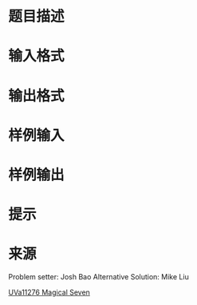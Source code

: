 

# 题目描述



# 输入格式



# 输出格式



# 样例输入



# 样例输出



# 提示



# 来源


<p>
Problem setter: Josh Bao Alternative Solution: Mike Liu
</p>
<p>
<a href="http://uva.onlinejudge.org/index.php?option=com_onlinejudge&amp;Itemid=8&amp;category=573&amp;page=show_problem&amp;problem=2251" target="_blank">UVa11276 Magical Seven</a> 
</p>
